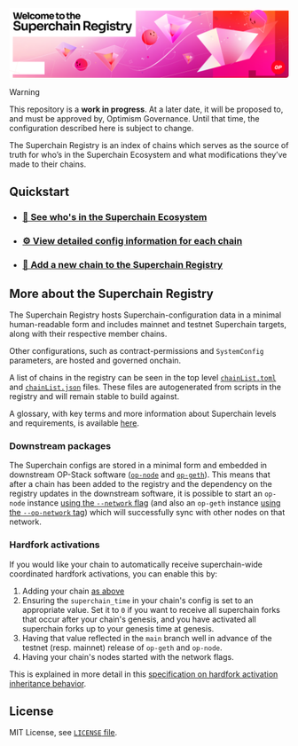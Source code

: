 <img src=".github/readme-banner.png" alt="Welcome to the Superchain Registry"><br/>

> [!WARNING]
> This repository is a **work in progress**.  At a later date, it will be proposed to, and must be approved by, Optimism Governance.  Until that time, the configuration described here is subject to change.

The Superchain Registry is an index of chains which serves as the source of truth for who’s in the Superchain Ecosystem and what modifications they’ve made to their chains.

## Quickstart

- ### [👀 See who's in the Superchain Ecosystem](chainList.json)
- ### [⚙️ View detailed config information for each chain](superchain/configs)
- ### [📝 Add a new chain to the Superchain Registry](docs/ops.md#adding-a-chain)

## More about the Superchain Registry

The Superchain Registry hosts Superchain-configuration data in a minimal human-readable form and includes mainnet and testnet Superchain targets, along with their respective member chains.

Other configurations, such as contract-permissions and `SystemConfig` parameters, are hosted and governed onchain.

A list of chains in the registry can be seen in the top level [`chainList.toml`](./chainList.toml) and [`chainList.json`](./chainList.json) files. 
These files are autogenerated from scripts in the registry and will remain stable to build against.

A glossary, with key terms and more information about Superchain levels and requirements, is available [here](docs/glossary.md).

### Downstream packages

The Superchain configs are stored in a minimal form and embedded in downstream OP-Stack software ([`op-node`](https://github.com/ethereum-optimism/optimism) and [`op-geth`](https://github.com/ethereum-optimism/op-geth)). This means that after a chain has been added to the registry and the dependency on the registry updates in the downstream software, it is possible to start an `op-node` instance [using the `--network` flag](https://docs.optimism.io/builders/node-operators/configuration/consensus-config#network) (and also an `op-geth` instance [using the `--op-network` tag](https://docs.optimism.io/builders/node-operators/configuration/execution-config#op-network-betaop-network)) which will successfully sync with other nodes on that network.

### Hardfork activations
If you would like your chain to automatically receive superchain-wide coordinated hardfork activations, you can enable this by:
1. Adding your chain [as above](/docs/ops.md#adding-a-chain)
2. Ensuring the `superchain_time` in your chain's config is set to an appropriate value.
Set it to `0` if you want to receive all superchain forks that occur after your chain's genesis, and you have activated all superchain forks up to your genesis time at genesis.
3. Having that value reflected in the `main` branch well in advance of the testnet (resp. mainnet) release of `op-geth` and `op-node`.
4. Having your chain's nodes started with the network flags.

This is explained in more detail in this [specification on hardfork activation inheritance behavior](./docs/hardfork-activation-inheritance.md).

## License

MIT License, see [`LICENSE` file](./LICENSE).
